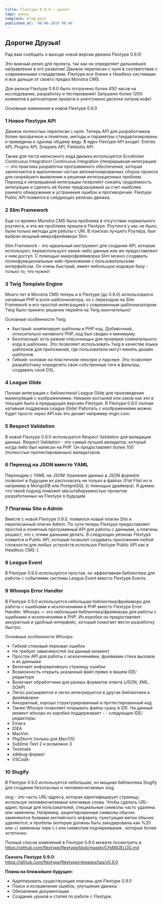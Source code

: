 ```yaml
---
title: Flextype 0.9.0 — релиз!
tags: релиз
template: blog-post
published_at: '08-06-2019 09:46'
---
```


## Дорогие Друзья!

Рад вам сообщить о выходе новой версии движка Flextype 0.9.0!


Это важный релиз для проекта, так как он определяет дальнейшее направление в его развитии! Движок переписан с нуля в соответствие с современными стандартами. Flextype все ближе к Headless системами и все дальше от своего предка Monstra CMS.


Для релиза Flextype 0.9.0 было потрачено более 450 часов на исследование, разработку и тестирование! Запушено более 1200 коммитов в репозитории проекта и уничтожено десятки литров кофе!


Основные изменения в новой Flextype 0.9.0

### 1 Новое Flextype API
Движок полностью переписан с нуля. Теперь API для разработчиков более прозрачное и понятное, методы и параметры стандартизированы и приведены к одному общему виду. В ядро Flextype API входят: Entries API, Plugins API, Snippets API, Fieldsets API.

Также для теста написаного кода движка используется Scrutinizer Continuous Integration!
Continuous Integration (Непрерывная интеграция) — это практика разработки программного обеспечения, которая заключается в выполнении частых автоматизированных сборок проекта для скорейшего выявления и решения интеграционных проблем. Переход к непрерывной интеграции позволяет снизить трудоёмкость интеграции и сделать её более предсказуемой за счет наиболее раннего обнаружения и устранения ошибок и противоречий.
Flextype Public API появится в следующих релизах движка.

### 2 Slim Framework
Еще со времен Monstra CMS была проблема в отсутствии нормального роутинга, и эта же проблема пришла в Flextype. Роутинга у нас не было, были только методы для работы с URI. В поисках лучшего Роутера, был выбран мощный микрофреймворк Slim.


Slim Framework - это идеальный инструмент для создания API, которые используют, переиспользуют какие-либо данные или же предоставляют к ним доступ. C помощью микрофреймворка Slim можно создавать полнофункциональные web-приложения с пользовательским интерфейсом. Он очень быстрый, имеет небольшую кодовую базу - только то, что нужно!

### 3 Twig Template Engine

Много лет в Monstra CMS теперь и в Flextype (до 0.9.0) использовался нативный PHP в роли шаблонизатора, но с переходом на Slim Framework и его простой интеграцией с современным шаблонизатором Twig было принято решение перейти на Twig окончательно!

Основные особенности Twig:
- Быстрый: компилирует шаблоны в PHP код. Добавочный, относительно нативного PHP, код был сведен к минимуму.
- Безопасный: есть режим «песочницы» для проверки сомнительного кода в шаблонах. Это позволяет использовать Twig в качестве языка шаблонов для приложений, где пользователи могут менять дизайн шаблонов.
- Гибкий: основан на пластичном лексере и парсере. Это позволяет разработчику определять свои собственные тэги и фильтры, создавать свой DSL.

### 4 League Glide
Полная интеграция с библиотекой League Glide для произведения манипуляций с изображениями. Никаких костылей или хаков как это в текущей было в предыдущих версиях Flextype. В Flextype 0.9.0 полная нативная поддержка League Glide! Работать с изображениями можно будет просто через API как это делает например imgix.com.

### 5 Respect Validation
В новой Flextype 0.9.0 используется Respect Validation для валидации данных. Respect Validation - это самый лучший валидатор, который когда либо был написан на PHP. Он предоставляет более 100 (полностью протестированных) валидаторов.

### 6 Переход на JSON вместо YAML
Переходим c YAML на JSON! Хранение данных в JSON формате позволит в будущем их располагать не только в файлах (Flat File) но и например в MongoDB или PostgreSQL (с помощью драйвера). Я думаю что такой подход поможет масштабируемостью проектов разработанных на Flextype в будущем.

### 7 Плагины Site и Admin
Вместе с новой Flextype 0.9.0, появился новый плагин Site и переписанный плагин Admin. По сути теперь Flextype предоставляет простой и понятный программный API для работы с данными, а плагины решают, что с этими данными делать. В следующих релизах Flextype появится и Public API, который позволит создавать приложения любой сложности для любых устройств используя Flextype Public API как в Headless CMS :)

### 8 League Event
В Flextype 0.9.0 используется простая, но эффективная библиотека для работы с событиями системы League Event вместо Flextype Events.

### 9 Whoops Error Handler
В Flextype 0.9.0 используется небольшая библиотека/фреймворк для работы с ошибками и исключениями в PHP вместо Flextype Error Handler.
Whoops — это небольшая библиотека/фреймворк для работы с ошибками и исключениями в PHP. Из коробки он предоставляет аккуратный и удобный интерфейс, который помогает вести разработку быстро.

Основные особенности Whoops:
- Гибкий стековый перехват ошибок
- Не требует зависимостей (на данный момент)
- Простое API для работы с исключениями, фреймами стека вызовов и их данными
- Включает информативную страницу ошибки
- Возможность открыть указанный файл прямо в вашем IDE/редакторе
- Включает обработчики для разных форматов ответа (JSON, XML, SOAP)
- Легко расширяется и легко интегрируется в другие библиотеки и фреймворки
- Аккуратный, хорошо структурированный и протестированный код
- Также Whoops позволяет открывать файлы сразу в IDE. На данный момент whoops из коробки поддерживает - - следующие IDE/редакторы:
- Emacs
- IDEA
- MacVim
- PhpStorm (только для MacOS)
- Sublime Text 2 и возможно 3
- Textmate
- xdebug-формат
- VSCode

### 10 Slugify
В Flextype 0.9.0 используется небольшая, но мощная библиотека Slugify для создания безопасных и человекочитаемых slug.

slug - это часть URL-адреса, которая идентифицирует страницу, используя человекочитаемые ключевые слова.
Чтобы сделать URL-адрес проще для пользователей, специальные символы часто удалены или заменены. Например, акцентированные символы обычно заменяются буквами английского алфавита; пунктуация метки обычно удаляются; и пробелы (которые должны быть закодированы как %20 или +) заменены тире (-) или символом подчеркивания , которые более эстетично.


Полный список изменений в Flextype 0.9.0 можете посмотреть в https://github.com/flextype/flextype/blob/master/CHANGELOG.md


**Скачать Flextype 0.9.0:**
https://github.com/flextype/flextype/releases/tag/v0.9.0


**Планы на ближайшее будущее:**
- Адаптировать существующие плагины для Flextype 0.9.0
- Поиск и исправление ошибок, улучшение движка.
- Обновление документации
- Создание уроков и статей по работе с Flextype.
